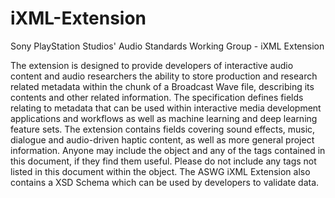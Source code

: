 # iXML-Extension
Sony PlayStation Studios' Audio Standards Working Group - iXML Extension

The extension is designed to provide developers of interactive audio content and audio researchers the ability to store production and research related metadata within the <BWFXML> chunk of a Broadcast Wave file, describing its contents and other related information.
The specification defines fields relating to metadata that can be used within interactive media development applications and workflows as well as machine learning and deep learning feature sets.
The extension contains fields covering sound effects, music, dialogue and audio-driven haptic content, as well as more general project information.
Anyone may include the <ASWG> object and any of the tags contained in this document, if they find them useful. Please do not include any tags not listed in this document within the <ASWG> object.
The ASWG iXML Extension also contains a XSD Schema which can be used by developers to validate data.
